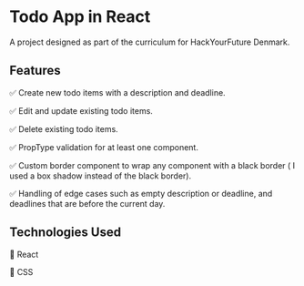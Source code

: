 
# Todo App in React

A project designed as part of the curriculum for HackYourFuture Denmark.


## Features

✅ Create new todo items with a description and deadline.

✅ Edit and update existing todo items.

✅ Delete existing todo items.

✅ PropType validation for at least one component.

✅ Custom border component to wrap any component with a black border ( I used a box shadow instead of the black border).

✅ Handling of edge cases such as empty description or deadline, and deadlines that are before the current day.

## Technologies Used

:wrench:   React

:wrench:   CSS
